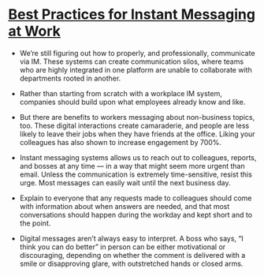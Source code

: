 # [Best Practices for Instant Messaging at Work](https://hbr.org/2020/03/best-practices-for-instant-messaging-at-work)

* We’re still figuring out how to properly, and professionally, communicate via IM. These systems can create communication silos, where teams who are highly integrated in one platform are unable to collaborate with departments rooted in another.

* Rather than starting from scratch with a workplace IM system, companies should build upon what employees already know and like.

* But there are benefits to workers messaging about non-business topics, too. These digital interactions create camaraderie, and people are less likely to leave their jobs when they have friends at the office. Liking your colleagues has also shown to increase engagement by 700%.

* Instant messaging systems allows us to reach out to colleagues, reports, and bosses at any time — in a way that might seem more urgent than email. Unless the communication is extremely time-sensitive, resist this urge. Most messages can easily wait until the next business day.

* Explain to everyone that any requests made to colleagues should come with information about when answers are needed, and that most conversations should happen during the workday and kept short and to the point.

* Digital messages aren’t always easy to interpret. A boss who says, “I think you can do better” in person can be either motivational or discouraging, depending on whether the comment is delivered with a smile or disapproving glare, with outstretched hands or closed arms.